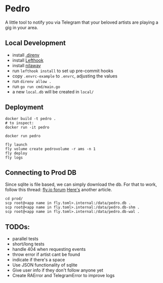 # Pedro

A little tool to notify you via Telegram that your beloved artists are playing a gig in your
area.

## Local Development

- install [.direnv](https://github.com/direnv/direnv)
- install [Lefthook](https://github.com/evilmartians/lefthook)
- install [nilaway](https://github.com/uber-go/nilaway?tab=readme-ov-file#standalone-checker)
- run `lefthook install` to set up pre-commit hooks
- copy `.envrc-example` to `.envrc`, adjusting the values
- run `direnv allow .`
- run `go run cmd/main.go`
- a new `local.db` will be created in `local/`

## Deployment

```
docker build -t pedro .
# to inspect:
docker run -it pedro

docker run pedro

fly launch
fly volume create pedrovolume -r ams -n 1
fly deploy
fly logs
```

## Connecting to Prod DB

Since sqlite is file based, we can simply download the db.
For that to work, follow this
thread: [fly.io forum](https://community.fly.io/t/scp-a-file-into-a-persistent-volume/2729)
[Here's](https://www.richardneililagan.com/posts/copying-files-to-fly-io-volume/) another
article.

```
cd prod/
scp root@<app name in fly.toml>.internal:/data/pedro.db .
scp root@<app name in fly.toml>.internal:/data/pedro.db-shm .
scp root@<app name in fly.toml>.internal:/data/pedro.db-wal .
```

## TODOs:

- parallel tests
- short/long tests
- handle 404 when requesting events
- throw error if artist cant be found
- indicate if there's a space
- Use JSON functionality of sqlite
- Give user info if they don't follow anyone yet
- Create RAError and TelegramError to improve logs
